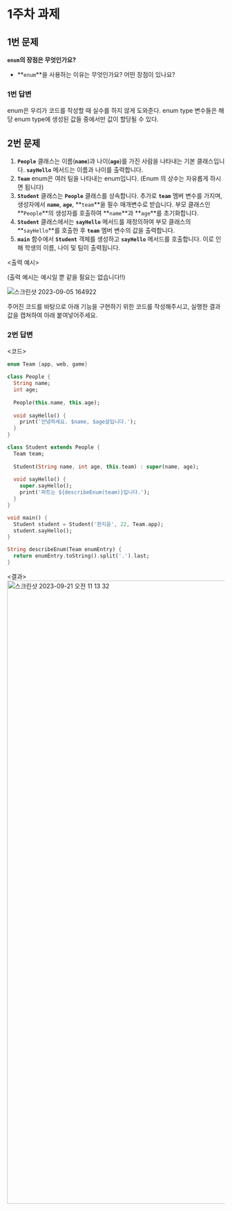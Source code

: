 # 1주차 과제

## 1번 문제

**`enum`의 장점은 무엇인가요?**

- **`enum`**을 사용하는 이유는 무엇인가요? 어떤 장점이 있나요?

### 1번 답변

enum은 우리가 코드를 작성할 때 실수를 하지 않게 도와준다.
enum type 변수들은 해당 enum type에 생성된 값들 중에서만 값이 할당될 수 있다.

## 2번 문제

1. **`People`** 클래스는 이름(**`name`**)과 나이(**`age`**)를 가진 사람을 나타내는 기본 클래스입니다. **`sayHello`** 메서드는 이름과 나이를 출력합니다.
2. **`Team`** enum은 여러 팀을 나타내는 enum입니다. (Enum 의 상수는 자유롭게 하시면 됩니다)
3. **`Student`** 클래스는 **`People`** 클래스를 상속합니다. 추가로 **`team`** 멤버 변수를 가지며, 생성자에서 **`name`**, **`age`**, **`team`**을 필수 매개변수로 받습니다. 부모 클래스인 **`People`**의 생성자를 호출하여 **`name`**과 **`age`**를 초기화합니다.
4. **`Student`** 클래스에서는 **`sayHello`** 메서드를 재정의하여 부모 클래스의 **`sayHello`**를 호출한 후 **`team`** 멤버 변수의 값을 출력합니다.
5. **`main`** 함수에서 **`Student`** 객체를 생성하고 **`sayHello`** 메서드를 호출합니다. 이로 인해 학생의 이름, 나이 및 팀이 출력됩니다.

<출력 예시>

(출력 예시는 예시일 뿐 같을 필요는 없습니다!!)

![스크린샷 2023-09-05 164922](https://github.com/GDSC-Hanyang/2023-App-Study/assets/43240607/f2097263-23ea-4345-8ae9-b18a3df74516)


주어진 코드를 바탕으로 아래 기능을 구현하기 위한 코드를 작성해주시고, 실행한 결과값을 캡쳐하여 아래 붙여넣어주세요.


### 2번 답변

<코드>
```dart
enum Team {app, web, game}

class People {
  String name;
  int age;
  
  People(this.name, this.age);
  
  void sayHello() {
    print('안녕하세요. $name, $age살입니다.');
  }
}

class Student extends People {
  Team team;
  
  Student(String name, int age, this.team) : super(name, age);
  
  void sayHello() {
    super.sayHello();
    print('파트는 ${describeEnum(team)}입니다.');
  }
}

void main() {
  Student student = Student('한지윤', 22, Team.app);
  student.sayHello();
}

String describeEnum(Team enumEntry) {
  return enumEntry.toString().split('.').last;
}
```
<결과>
<img width="1440" alt="스크린샷 2023-09-21 오전 11 13 32" src="https://github.com/GDSC-Hanyang/2023-App-Study/assets/144578436/9cfc99a2-ec88-4805-b146-fc949e696378">


